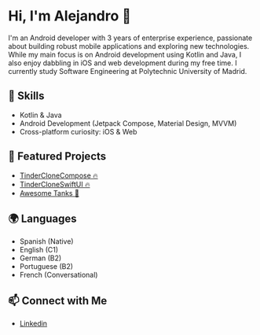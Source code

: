 # Hi, I'm Alejandro 👋

I'm an Android developer with 3 years of enterprise experience, passionate about building robust mobile applications and exploring new technologies. While my main focus is on Android development using Kotlin and Java, I also enjoy dabbling in iOS and web development during my free time. I currently study Software Engineering at Polytechnic University of Madrid.

## 🚀 Skills
- Kotlin & Java
- Android Development (Jetpack Compose, Material Design, MVVM)
- Cross-platform curiosity: iOS & Web

## 🌟 Featured Projects

* [TinderCloneCompose 🔥](https://github.com/alejandro-piguave/TinderCloneCompose)
* [TinderCloneSwiftUI 🔥](https://github.com/alejandro-piguave/TinderCloneSwiftUI)
* [Awesome Tanks 🔫](https://github.com/alejandro-piguave/AwesomeTanks)

## 🌍 Languages

- Spanish (Native)
- English (C1)
- German (B2)
- Portuguese (B2)
- French (Conversational)

## 📫 Connect with Me
* [Linkedin](https://www.linkedin.com/in/alejandro-piguave-007619192/)
